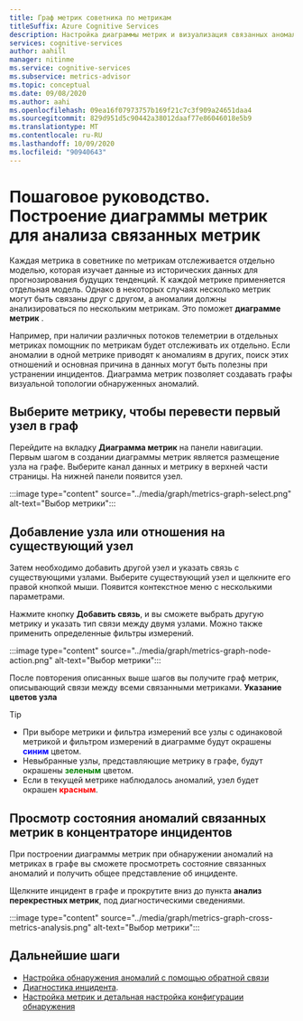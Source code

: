 ```yaml
---
title: Граф метрик советника по метрикам
titleSuffix: Azure Cognitive Services
description: Настройка диаграммы метрик и визуализация связанных аномалий в данных.
services: cognitive-services
author: aahill
manager: nitinme
ms.service: cognitive-services
ms.subservice: metrics-advisor
ms.topic: conceptual
ms.date: 09/08/2020
ms.author: aahi
ms.openlocfilehash: 09ea16f07973757b169f21c7c3f909a24651daa4
ms.sourcegitcommit: 829d951d5c90442a38012daaf77e86046018e5b9
ms.translationtype: MT
ms.contentlocale: ru-RU
ms.lasthandoff: 10/09/2020
ms.locfileid: "90940643"
---
```

# <a name="how-to-build-a-metrics-graph-to-analyze-related-metrics"></a>Пошаговое руководство. Построение диаграммы метрик для анализа связанных метрик

Каждая метрика в советнике по метрикам отслеживается отдельно моделью, которая изучает данные из исторических данных для прогнозирования будущих тенденций. К каждой метрике применяется отдельная модель. Однако в некоторых случаях несколько метрик могут быть связаны друг с другом, а аномалии должны анализироваться по нескольким метрикам. Это поможет **диаграмме метрик** . 

Например, при наличии различных потоков телеметрии в отдельных метриках помощник по метрикам будет отслеживать их отдельно. Если аномалии в одной метрике приводят к аномалиям в других, поиск этих отношений и основная причина в данных могут быть полезны при устранении инцидентов. Диаграмма метрик позволяет создавать графы визуальной топологии обнаруженных аномалий. 

## <a name="select-a-metric-to-put-the-first-node-to-the-graph"></a>Выберите метрику, чтобы перевести первый узел в граф

Перейдите на вкладку **Диаграмма метрик** на панели навигации. Первым шагом в создании диаграммы метрик является размещение узла на графе. Выберите канал данных и метрику в верхней части страницы. На нижней панели появится узел. 

:::image type="content" source="../media/graph/metrics-graph-select.png" alt-text="Выбор метрики":::

## <a name="add-a-noderelation-on-existing-node"></a>Добавление узла или отношения на существующий узел

Затем необходимо добавить другой узел и указать связь с существующими узлами. Выберите существующий узел и щелкните его правой кнопкой мыши. Появится контекстное меню с несколькими параметрами. 

Нажмите кнопку **Добавить связь**, и вы сможете выбрать другую метрику и указать тип связи между двумя узлами. Можно также применить определенные фильтры измерений. 

:::image type="content" source="../media/graph/metrics-graph-node-action.png" alt-text="Выбор метрики":::

После повторения описанных выше шагов вы получите граф метрик, описывающий связи между всеми связанными метриками.
**Указание цветов узла**
> [!TIP]
> - При выборе метрики и фильтра измерений все узлы с одинаковой метрикой и фильтром измерений в диаграмме будут окрашены **<font color=blue>синим</font>** цветом.
> - Невыбранные узлы, представляющие метрику в графе, будут окрашены **<font color=green>зеленым</font>** цветом.
> - Если в текущей метрике наблюдалось аномалий, узел будет окрашен **<font color=red>красным</font>**.

## <a name="view-related-metrics-anomaly-status-in-incident-hub"></a>Просмотр состояния аномалий связанных метрик в концентраторе инцидентов

При построении диаграммы метрик при обнаружении аномалий на метриках в графе вы сможете просмотреть состояние связанных аномалий и получить общее представление об инциденте. 

Щелкните инцидент в графе и прокрутите вниз до пункта **анализ перекрестных метрик**, под диагностическими сведениями.

:::image type="content" source="../media/graph/metrics-graph-cross-metrics-analysis.png" alt-text="Выбор метрики":::

## <a name="next-steps"></a>Дальнейшие шаги

- [Настройка обнаружения аномалий с помощью обратной связи](anomaly-feedback.md)
- [Диагностика инцидента](diagnose-incident.md).
- [Настройка метрик и детальная настройка конфигурации обнаружения](configure-metrics.md)
